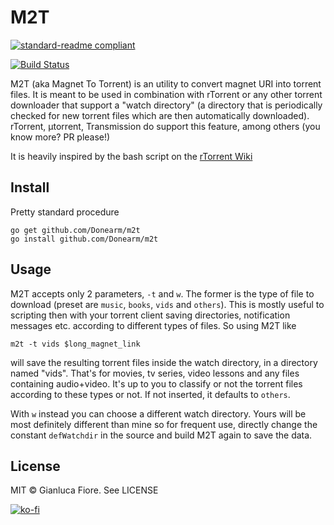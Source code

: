 # M2T

[![standard-readme compliant](https://img.shields.io/badge/readme%20style-standard-brightgreen.svg?style=flat-square)](https://github.com/RichardLitt/standard-readme)

[![Build Status](https://travis-ci.org/Donearm/m2t.svg?branch=master)](https://travis-ci.org/Donearm/m2t)

M2T (aka Magnet To Torrent) is an utility to convert magnet URI into torrent files. It is meant to be used in combination with rTorrent or any other torrent downloader that support a "watch directory" (a directory that is periodically checked for new torrent files which are then automatically downloaded). rTorrent, µtorrent, Transmission do support this feature, among others (you know more? PR please!)

It is heavily inspired by the bash script on the [rTorrent Wiki](http://community.rutorrent.org/MagnetUri#Handling_.22magnet:.22_URIs_via_a_bash_script)

## Install

Pretty standard procedure

	go get github.com/Donearm/m2t
	go install github.com/Donearm/m2t

## Usage

M2T accepts only 2 parameters, `-t` and `w`. The former is the type of file to download (preset are `music`, `books`, `vids` and `others`). This is mostly useful to scripting then with your torrent client saving directories, notification messages etc. according to different types of files. So using M2T like

	m2t -t vids $long_magnet_link

will save the resulting torrent files inside the watch directory, in a directory named "vids". That's for movies, tv series, video lessons and any files containing audio+video. It's up to you to classify or not the torrent files according to these types or not. If not inserted, it defaults to `others`.

With `w` instead you can choose a different watch directory. Yours will be most definitely different than mine so for frequent use, directly change the constant `defWatchdir` in the source and build M2T again to save the data.

## License

MIT © Gianluca Fiore. See LICENSE

[![ko-fi](https://www.ko-fi.com/img/donate_sm.png)](https://ko-fi.com/W7W7KA0Z)
